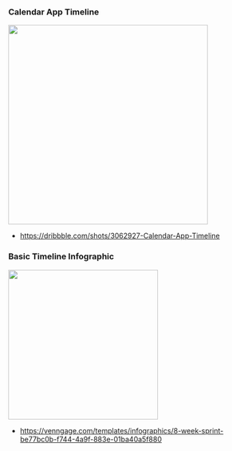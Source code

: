 ### Calendar App Timeline

<img src="https://cdn.dribbble.com/users/1056213/screenshots/3062927/calpinedribb.png" width="400">

* https://dribbble.com/shots/3062927-Calendar-App-Timeline

### Basic Timeline Infographic

<img src="https://s3.amazonaws.com/thumbnails.venngage.com/template/be77bc0b-f744-4a9f-883e-01ba40a5f880.png" width="300">

* https://venngage.com/templates/infographics/8-week-sprint-be77bc0b-f744-4a9f-883e-01ba40a5f880
